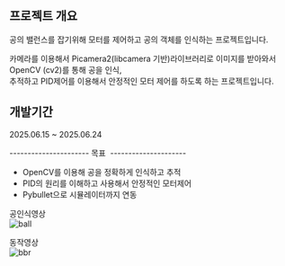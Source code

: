 ## 프로젝트 개요
공의 밸런스를 잡기위해 모터를 제어하고 공의 객체를 인식하는 프로젝트입니다.

카메라를 이용해서 Picamera2(libcamera 기반)라이브러리로 이미지를 받아와서 OpenCV (cv2)를 통해 공을 인식,  
추적하고 PID제어를 이용해서 안정적인 모터 제어를 하도록 하는 프로젝트입니다.

## 개발기간
2025.06.15 ~ 2025.06.24

---------------------- 목표  ---------------------  
- OpenCV를 이용해 공을 정확하게 인식하고 추적  
- PID의 원리를 이해하고 사용해서 안정적인 모터제어  
- Pybullet으로 시뮬레이터까지 연동  



공인식영상  
![ball](https://github.com/user-attachments/assets/bc539559-c051-4893-992d-a977a46fa279)



동작영상  
![bbr](https://github.com/user-attachments/assets/9d9a7ccb-f29c-4c8e-bb3e-a081bc743fe6)


